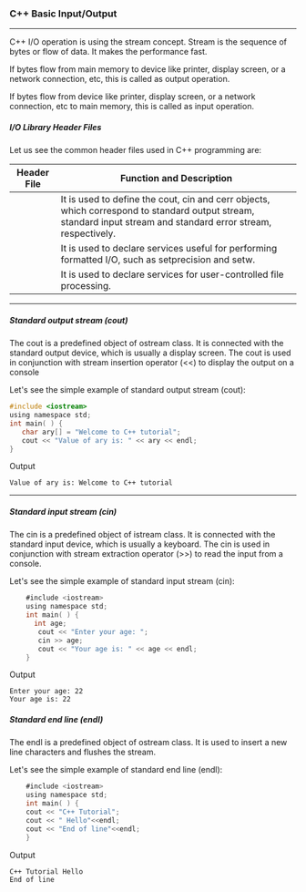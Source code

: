 ### C++ Basic Input/Output

-----

C++ I/O operation is using the stream concept. Stream is the sequence of bytes or flow of data. It makes the performance fast.

If bytes flow from main memory to device like printer, display screen, or a network connection, etc, this is called as output operation.

If bytes flow from device like printer, display screen, or a network connection, etc to main memory, this is called as input operation.

##### I/O Library Header Files

Let us see the common header files used in C++ programming are:

|Header File | 	Function and Description|
|-------|--------|
|<iostream> |	It is used to define the cout, cin and cerr objects, which correspond to standard output stream, standard input stream and standard error stream, respectively.|
|<iomanip> 	|It is used to declare services useful for performing formatted I/O, such as setprecision and setw.|
|<fstream> 	|It is used to declare services for user-controlled file processing.|


-----

##### Standard output stream (cout)

The cout is a predefined object of ostream class. It is connected with the standard output device, which is usually a display screen. The cout is used in conjunction with stream insertion operator (<<) to display the output on a console

Let's see the simple example of standard output stream (cout):
```objectivec
#include <iostream>  
using namespace std;  
int main( ) {  
   char ary[] = "Welcome to C++ tutorial";  
   cout << "Value of ary is: " << ary << endl;  
} 
```
Output
```
Value of ary is: Welcome to C++ tutorial
```


-------

##### Standard input stream (cin)

The cin is a predefined object of istream class. It is connected with the standard input device, which is usually a keyboard. The cin is used in conjunction with stream extraction operator (>>) to read the input from a console.

Let's see the simple example of standard input stream (cin):

```objectivec
    #include <iostream>  
    using namespace std;  
    int main( ) {  
      int age;  
       cout << "Enter your age: ";  
       cin >> age;  
       cout << "Your age is: " << age << endl;  
    }  
```
Output
```
Enter your age: 22
Your age is: 22
```

##### Standard end line (endl)

The endl is a predefined object of ostream class. It is used to insert a new line characters and flushes the stream.

Let's see the simple example of standard end line (endl):

```objectivec
    #include <iostream>  
    using namespace std;  
    int main( ) {  
    cout << "C++ Tutorial";     
    cout << " Hello"<<endl;   
    cout << "End of line"<<endl;   
    }   
```

Output
```
C++ Tutorial Hello 
End of line
```